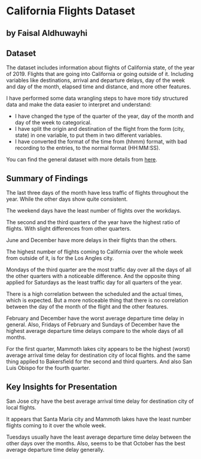 # California Flights Dataset
## by Faisal Aldhuwayhi


## Dataset
The dataset includes information about flights of California state, of the year of 2019. Flights that are going into California or going outside of it. Including variables like destinations, arrival and departure delays, day of the week and day of the month, elapsed time and distance, and more other features.

I have performed some data wrangling steps to have more tidy structured data and make the data easier to interpret and understand:
- I have changed the type of the quarter of the year, day of the month and day of the week to categorical.
- I have split the origin and destination of the flight from the form (city, state) in one variable, to put them in two different variables.
- I have converted the format of the time from (hhmm) format, with bad recording to the entries, to the normal format (HH:MM:SS).

You can find the general dataset with more details from [here](https://www.transtats.bts.gov/DL_SelectFields.asp?Table_ID=).


## Summary of Findings
The last three days of the month have less traffic of flights throughout the year. While the other days show quite consistent. 

The weekend days have the least number of flights over the workdays.

The second and the third quarters of the year have the highest ratio of flights. With slight differences from other quarters.

June and December have more delays in their flights than the others.

The highest number of flights coming to California over the whole week from outside of it, is for the Los Angles city.

Mondays of the third quarter are the most traffic day over all the days of all the other quarters with a noticeable difference. And the opposite thing applied for Saturdays as the least traffic day for all quarters of the year.

There is a high correlation between the scheduled and the actual times, which is expected. But a more noticeable thing that there is no correlation between the day of the month of the flight and the other features.

February and December have the worst average departure time delay in general. Also, Fridays of February and Sundays of December have the highest average departure time delays compare to the whole days of all months.

For the first quarter, Mammoth lakes city appears to be the highest (worst) average arrival time delay for destination city of local flights. and the same thing applied to Bakersfield for the second and third quarters. And also San Luis Obispo for the fourth quarter.


## Key Insights for Presentation

San Jose city have the best average arrival time delay for destination city of local flights. 

It appears that Santa Maria city and Mammoth lakes have the least number flights coming to it over the whole week.

Tuesdays usually have the least average departure time delay between the other days over the months. Also, seems to be that October has the best average departure time delay generally.